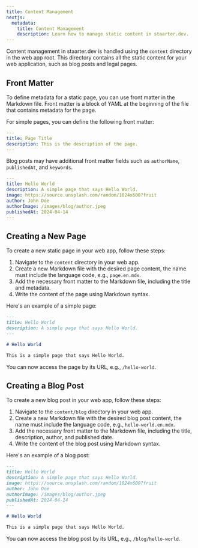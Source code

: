 ```yaml
---
title: Content Management
nextjs:
  metadata:
    title: Content Management
    description: Learn how to manage static content in staarter.dev.
---
```


Content management in staarter.dev is handled using the `content` directory in the web app root. This directory contains all the static content for your web application, such as blog posts and legal pages.

## Front Matter

To define metadata for a static page, you can use front matter in the Markdown file. Front matter is a block of YAML at the beginning of the file that contains metadata for the page.

For simple pages, you can define the following front matter:

```yaml
---
title: Page Title
description: This is the description of the page.
---
```

Blog posts may have additional front matter fields such as `authorName`, `publishedAt`, and `keywords`.

```yaml
---
title: Hello World
description: A simple page that says Hello World.
image: https://source.unsplash.com/random/1024x600?fruit
author: John Doe
authorImage: /images/blog/author.jpeg
publishedAt: 2024-04-14
---
```

## Creating a New Page

To create a new static page in your web app, follow these steps:

1. Navigate to the `content` directory in your web app.
1. Create a new Markdown file with the desired page content, the name must include the language code, e.g., `page.en.mdx`.
1. Add the necessary front matter to the Markdown file, including the title and metadata.
1. Write the content of the page using Markdown syntax.

Here's an example of a simple page:

```markdown
---
title: Hello World
description: A simple page that says Hello World.
---

# Hello World

This is a simple page that says Hello World.
```

You can now access the page by its URL, e.g., `/hello-world`.

## Creating a Blog Post

To create a new blog post in your web app, follow these steps:

1. Navigate to the `content/blog` directory in your web app.
1. Create a new Markdown file with the desired blog post content, the name must include the language code, e.g., `hello-world.en.mdx`.
1. Add the necessary front matter to the Markdown file, including the title, description, author, and published date.
1. Write the content of the blog post using Markdown syntax.

Here's an example of a blog post:

```markdown
---
title: Hello World
description: A simple page that says Hello World.
image: https://source.unsplash.com/random/1024x600?fruit
author: John Doe
authorImage: /images/blog/author.jpeg
publishedAt: 2024-04-14
---

# Hello World

This is a simple page that says Hello World.
```

You can now access the blog post by its URL, e.g., `/blog/hello-world`.
